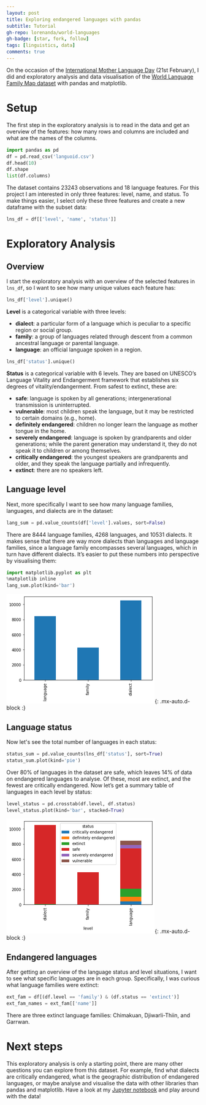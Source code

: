 ```yaml
---
layout: post
title: Exploring endangered languages with pandas
subtitle: Tutorial
gh-repo: lorenanda/world-languages
gh-badge: [star, fork, follow]
tags: [linguistics, data]
comments: true
---
```


On the occasion of the [International Mother Language Day](https://www.un.org/en/observances/mother-language-day) (21st February), I did and exploratory analysis and data visualisation of the [World Language Family Map dataset](https://www.kaggle.com/rtatman/world-language-family-map) with pandas and matplotlib.

# Setup
The first step in the exploratory analysis is to read in the data and get an overview of the features: how many rows and columns are included and what are the names of the columns.

```python
import pandas as pd
df = pd.read_csv('languoid.csv')
df.head(10)
df.shape
list(df.columns)
```

The dataset contains 23243 observations and 18 language features. For this project I am interested in only three features: level, name, and status. To make things easier, I select only these three features and create a new dataframe with the subset data:

```python
lns_df = df[['level', 'name', 'status']]
```

# Exploratory Analysis
## Overview

I start the exploratory analysis with an overview of the selected features in `lns_df`, so I want to see how many unique values each feature has:

```python	
lns_df['level'].unique()
```

**Level** is a categorical variable with three levels:

* **dialect**: a particular form of a language which is peculiar to a specific region or social group.
* **family**: a group of languages related through descent from a common ancestral language or parental language.
* **language**: an official language spoken in a region.

```python	
lns_df['status'].unique()
```

**Status** is a categorical variable with 6 levels. They are based on UNESCO’s Language Vitality and Endangerment framework that establishes six degrees of vitality/endangerment. From safest to extinct, these are:

* **safe**: language is spoken by all generations; intergenerational transmission is uninterrupted.
* **vulnerable**: most children speak the language, but it may be restricted to certain domains (e.g., home).
* **definitely endangered**: children no longer learn the language as mother tongue in the home.
* **severely endangered**: language is spoken by grandparents and older generations; while the parent generation may understand it, they do not speak it to children or among themselves.
* **critically endangered**: the youngest speakers are grandparents and older, and they speak the language partially and infrequently.
* **extinct**: there are no speakers left.

## Language level

Next, more specifically I want to see how many language families, languages, and dialects are in the dataset:

```python	
lang_sum = pd.value_counts(df['level'].values, sort=False)
```

There are 8444 language families, 4268 languages, and 10531 dialects. It makes sense that there are way more dialects than languages and language families, since a language family encompasses several languages, which in turn have different dialects. It’s easier to put these numbers into perspective by visualising them:

```python		
import matplotlib.pyplot as plt
%matplotlib inline  
lang_sum.plot(kind='bar')
```

![Barplot](../assets/img/endangered_languages_barplot.png){: .mx-auto.d-block :}

## Language status

Now let's see the total number of languages in each status:

```python	
status_sum = pd.value_counts(lns_df['status'], sort=True)
status_sum.plot(kind='pie')
```

Over 80% of languages in the dataset are safe, which leaves 14% of data on endangered languages to analyse. Of these, most are extinct, and the fewest are critically endangered. Now let’s get a summary table of languages in each level by status:

```python	
level_status = pd.crosstab(df.level, df.status)
level_status.plot(kind='bar', stacked=True)
```

![Status_plot](../assets/img/endangered_languages_status.png){: .mx-auto.d-block :}

## Endangered languages

After getting an overview of the language status and level situations, I want to see what specific languages are in each group. Specifically, I was curious what language families were extinct:

```python		
ext_fam = df[(df.level == 'family') & (df.status == 'extinct')]
ext_fam_names = ext_fam[['name']]
```

There are three extinct language families: Chimakuan, Djiwarli-Thiin, and Garrwan.

# Next steps

This exploratory analysis is only a starting point, there are many other questions you can explore from this dataset. For example, find what dialects are critically endangered, what is the geographic distribution of endangered languages, or maybe analyse and visualise the data with other libraries than pandas and matplotlib. Have a look at my [Jupyter notebook](https://github.com/lorenanda/world-languages) and play around with the data!
